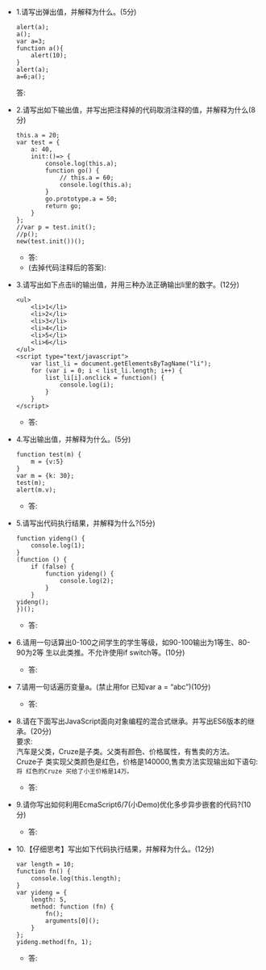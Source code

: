 - 1.请写出弹出值，并解释为什么。(5分)
    ```
    alert(a);
    a();
    var a=3;
    function a(){
        alert(10);
    }
    alert(a);
    a=6;a();
    ```
    答:

- 2.请写出如下输出值，并写出把注释掉的代码取消注释的值，并解释为什么(8分)
    ```
    this.a = 20;
    var test = {
        a: 40,
        init:()=> {
            console.log(this.a);
            function go() {
                // this.a = 60;
                console.log(this.a);
            }
            go.prototype.a = 50;
            return go;
        }
    };
    //var p = test.init();
    //p();
    new(test.init())();
    ```

    * 答:
    * (去掉代码注释后的答案):

- 3.请写出如下点击li的输出值，并用三种办法正确输出li里的数字。(12分)
    ```
    <ul>
        <li>1</li>
        <li>2</li>
        <li>3</li>
        <li>4</li>
        <li>5</li>
        <li>6</li>
    </ul>
    <script type="text/javascript">
        var list_li = document.getElementsByTagName("li");
        for (var i = 0; i < list_li.length; i++) {
            list_li[i].onclick = function() {
                console.log(i);
            }
        }
    </script>
    ```
    * 答:

- 4.写出输出值，并解释为什么。(5分)
    ```
    function test(m) {
        m = {v:5}
    }
    var m = {k: 30};
    test(m);
    alert(m.v);
    ```
    * 答:

- 5.请写出代码执行结果，并解释为什么?(5分)
    ```
    function yideng() {
        console.log(1);
    }
    (function () {
        if (false) {
            function yideng() {
                console.log(2);
            }
        }
    yideng();
    })();
    ```
    * 答:

- 6.请用一句话算出0-100之间学生的学生等级，如90-100输出为1等生、80-90为2等 生以此类推。不允许使用if switch等。(10分)
    * 答:

- 7.请用一句话遍历变量a。(禁止用for 已知var a = “abc”)(10分)
    * 答:
- 8.请在下面写出JavaScript面向对象编程的混合式继承。并写出ES6版本的继承。(20分)
<br>要求:
<br>汽车是父类，Cruze是子类。父类有颜色、价格属性，有售卖的方法。
<br>Cruze子 类实现父类颜色是红色，价格是140000,售卖方法实现输出如下语句:
    <br>`将 红色的Cruze 买给了小王价格是14万。`
    * 答:

- 9.请你写出如何利用EcmaScript6/7(小Demo)优化多步异步嵌套的代码?(10分)
    * 答:

- 10.【仔细思考】写出如下代码执行结果，并解释为什么。(12分)
    ```
    var length = 10;
    function fn() {
        console.log(this.length);
    }
    var yideng = {
        length: 5,
        method: function (fn) {
            fn();
            arguments[0]();
        }
    };
    yideng.method(fn, 1);
    ```
    * 答:



